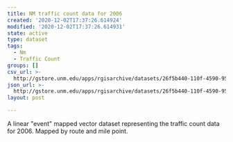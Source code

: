 ```yaml
---
title: NM traffic count data for 2006
created: '2020-12-02T17:37:26.614924'
modified: '2020-12-02T17:37:26.614931'
state: active
type: dataset
tags:
  - Nm
  - Traffic Count
groups: []
csv_url: >-
  http://gstore.unm.edu/apps/rgisarchive/datasets/26f5b440-110f-4590-95e5-4a6032755c4d/Traff2006.derived.csv
json_url: >-
  http://gstore.unm.edu/apps/rgisarchive/datasets/26f5b440-110f-4590-95e5-4a6032755c4d/Traff2006.derived.json
layout: post

---
```


A linear "event" mapped vector dataset representing the traffic count data
for 2006. Mapped by route and mile point.

